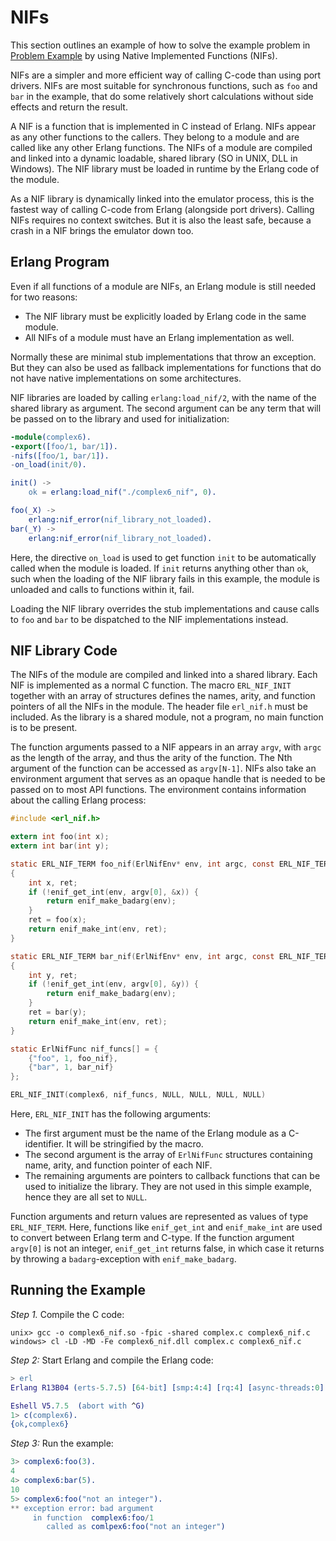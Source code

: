 <!--
%CopyrightBegin%

Copyright Ericsson AB 2023-2025. All Rights Reserved.

Licensed under the Apache License, Version 2.0 (the "License");
you may not use this file except in compliance with the License.
You may obtain a copy of the License at

    http://www.apache.org/licenses/LICENSE-2.0

Unless required by applicable law or agreed to in writing, software
distributed under the License is distributed on an "AS IS" BASIS,
WITHOUT WARRANTIES OR CONDITIONS OF ANY KIND, either express or implied.
See the License for the specific language governing permissions and
limitations under the License.

%CopyrightEnd%
-->
# NIFs

This section outlines an example of how to solve the example problem in
[Problem Example](example.md) by using Native Implemented Functions (NIFs).

NIFs are a simpler and more efficient way of calling C-code than using port
drivers. NIFs are most suitable for synchronous functions, such as `foo` and
`bar` in the example, that do some relatively short calculations without side
effects and return the result.

A NIF is a function that is implemented in C instead of Erlang. NIFs appear as
any other functions to the callers. They belong to a module and are called like
any other Erlang functions. The NIFs of a module are compiled and linked into a
dynamic loadable, shared library (SO in UNIX, DLL in Windows). The NIF library
must be loaded in runtime by the Erlang code of the module.

As a NIF library is dynamically linked into the emulator process, this is the
fastest way of calling C-code from Erlang (alongside port drivers). Calling NIFs
requires no context switches. But it is also the least safe, because a crash in
a NIF brings the emulator down too.

## Erlang Program

Even if all functions of a module are NIFs, an Erlang module is still needed for
two reasons:

- The NIF library must be explicitly loaded by Erlang code in the same module.
- All NIFs of a module must have an Erlang implementation as well.

Normally these are minimal stub implementations that throw an exception. But
they can also be used as fallback implementations for functions that do not have
native implementations on some architectures.

NIF libraries are loaded by calling `erlang:load_nif/2`, with the name of the
shared library as argument. The second argument can be any term that will be
passed on to the library and used for initialization:

```erlang
-module(complex6).
-export([foo/1, bar/1]).
-nifs([foo/1, bar/1]).
-on_load(init/0).

init() ->
    ok = erlang:load_nif("./complex6_nif", 0).

foo(_X) ->
    erlang:nif_error(nif_library_not_loaded).
bar(_Y) ->
    erlang:nif_error(nif_library_not_loaded).
```

Here, the directive `on_load` is used to get function `init` to be automatically
called when the module is loaded. If `init` returns anything other than `ok`,
such when the loading of the NIF library fails in this example, the module is
unloaded and calls to functions within it, fail.

Loading the NIF library overrides the stub implementations and cause calls to
`foo` and `bar` to be dispatched to the NIF implementations instead.

## NIF Library Code

The NIFs of the module are compiled and linked into a shared library. Each NIF
is implemented as a normal C function. The macro `ERL_NIF_INIT` together with an
array of structures defines the names, arity, and function pointers of all the
NIFs in the module. The header file `erl_nif.h` must be included. As the library
is a shared module, not a program, no main function is to be present.

The function arguments passed to a NIF appears in an array `argv`, with `argc`
as the length of the array, and thus the arity of the function. The Nth argument
of the function can be accessed as `argv[N-1]`. NIFs also take an environment
argument that serves as an opaque handle that is needed to be passed on to most
API functions. The environment contains information about the calling Erlang
process:

```c
#include <erl_nif.h>

extern int foo(int x);
extern int bar(int y);

static ERL_NIF_TERM foo_nif(ErlNifEnv* env, int argc, const ERL_NIF_TERM argv[])
{
    int x, ret;
    if (!enif_get_int(env, argv[0], &x)) {
        return enif_make_badarg(env);
    }
    ret = foo(x);
    return enif_make_int(env, ret);
}

static ERL_NIF_TERM bar_nif(ErlNifEnv* env, int argc, const ERL_NIF_TERM argv[])
{
    int y, ret;
    if (!enif_get_int(env, argv[0], &y)) {
        return enif_make_badarg(env);
    }
    ret = bar(y);
    return enif_make_int(env, ret);
}

static ErlNifFunc nif_funcs[] = {
    {"foo", 1, foo_nif},
    {"bar", 1, bar_nif}
};

ERL_NIF_INIT(complex6, nif_funcs, NULL, NULL, NULL, NULL)
```

Here, `ERL_NIF_INIT` has the following arguments:

- The first argument must be the name of the Erlang module as a C-identifier. It
  will be stringified by the macro.
- The second argument is the array of `ErlNifFunc` structures containing name,
  arity, and function pointer of each NIF.
- The remaining arguments are pointers to callback functions that can be used to
  initialize the library. They are not used in this simple example, hence they
  are all set to `NULL`.

Function arguments and return values are represented as values of type
`ERL_NIF_TERM`. Here, functions like `enif_get_int` and `enif_make_int` are used
to convert between Erlang term and C-type. If the function argument `argv[0]` is
not an integer, `enif_get_int` returns false, in which case it returns by
throwing a `badarg`\-exception with `enif_make_badarg`.

## Running the Example

_Step 1._ Compile the C code:

```text
unix> gcc -o complex6_nif.so -fpic -shared complex.c complex6_nif.c
windows> cl -LD -MD -Fe complex6_nif.dll complex.c complex6_nif.c
```

_Step 2:_ Start Erlang and compile the Erlang code:

```erlang
> erl
Erlang R13B04 (erts-5.7.5) [64-bit] [smp:4:4] [rq:4] [async-threads:0] [kernel-poll:false]

Eshell V5.7.5  (abort with ^G)
1> c(complex6).
{ok,complex6}
```

_Step 3:_ Run the example:

```erlang
3> complex6:foo(3).
4
4> complex6:bar(5).
10
5> complex6:foo("not an integer").
** exception error: bad argument
     in function  complex6:foo/1
        called as comlpex6:foo("not an integer")
```
